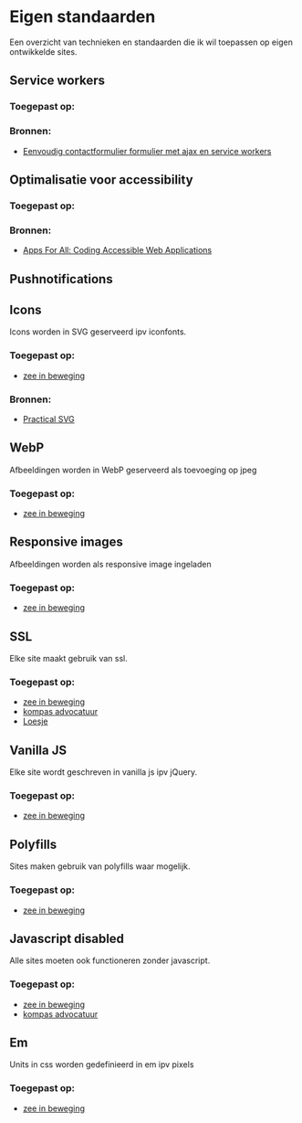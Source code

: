 # Eigen standaarden

Een overzicht van technieken en standaarden die ik wil toepassen op eigen ontwikkelde sites.

## Service workers
### Toegepast op:
### Bronnen:
* [Eenvoudig contactformulier formulier met ajax en service workers](https://justmarkup.com/log/2016/10/enhancing-a-comment-form/)

## Optimalisatie voor accessibility
### Toegepast op:
### Bronnen:
* [Apps For All: Coding Accessible Web Applications](https://shop.smashingmagazine.com/products/apps-for-all)

## Pushnotifications

## Icons
Icons worden in SVG geserveerd ipv iconfonts.  
### Toegepast op:
* [zee in beweging](https://zeeinbeweging.nl/)
### Bronnen:
* [Practical SVG](https://abookapart.com/products/practical-svg)

## WebP
Afbeeldingen worden in WebP geserveerd als toevoeging op jpeg
### Toegepast op:
* [zee in beweging](https://zeeinbeweging.nl/)

## Responsive images
Afbeeldingen worden als responsive image ingeladen
### Toegepast op:
* [zee in beweging](https://zeeinbeweging.nl/)

## SSL
Elke site maakt gebruik van ssl.
### Toegepast op:
* [zee in beweging](https://zeeinbeweging.nl/)
* [kompas advocatuur](http://kompas-advocatuur.nl/)
* [Loesje](http://www.loesje.nl/)

## Vanilla JS
Elke site wordt geschreven in vanilla js ipv jQuery.
### Toegepast op:
* [zee in beweging](https://zeeinbeweging.nl/)

## Polyfills
Sites maken gebruik van polyfills waar mogelijk.
### Toegepast op:
* [zee in beweging](https://zeeinbeweging.nl/)

## Javascript disabled
Alle sites moeten ook functioneren zonder javascript.
### Toegepast op:
* [zee in beweging](https://zeeinbeweging.nl/)
* [kompas advocatuur](http://kompas-advocatuur.nl/)


## Em
Units in css worden gedefinieerd in em ipv pixels
### Toegepast op:
* [zee in beweging](https://zeeinbeweging.nl/)
